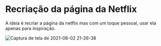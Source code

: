 # Recriação da página da Netflix

A ideia é recriar a página da netflix mas com um toque pessoal, usar ela apenas para inspiração.

![Captura de tela de 2021-08-02 21-26-38](https://user-images.githubusercontent.com/15439913/127939437-2eff5f9d-c795-4f1f-9d64-8521f868ddfe.png)

